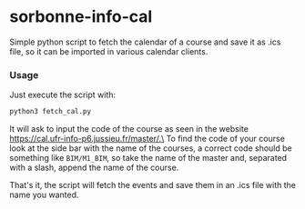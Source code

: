 # sorbonne-info-cal

Simple python script to fetch the calendar of a course and save it as .ics file, so
it can be imported in various calendar clients.


### Usage
Just execute the script with:
```bash
python3 fetch_cal.py
```

It will ask to input the code of the course as seen in the website https://cal.ufr-info-p6.jussieu.fr/master/.\
To find the code of your course look at the side bar with the name of the
courses, a correct code should be something like `BIM/M1_BIM`, so take the name
of the master and, separated with a slash, append the name of the course.

That's it, the script will fetch the events and save them in an .ics file with
the name you wanted.
